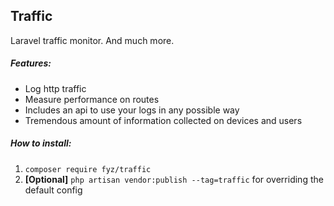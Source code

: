 Traffic
-

Laravel traffic monitor. And much more.

##### Features:
- Log http traffic
- Measure performance on routes
- Includes an api to use your logs in any possible way
- Tremendous amount of information collected on devices and users


##### How to install:
1.  `composer require fyz/traffic`
2. **[Optional]** `php artisan vendor:publish --tag=traffic` for overriding the default config
